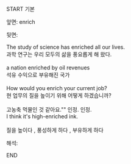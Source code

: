 START
기본

앞면:
enrich


뒷면:
<div>The study of science has enriched all our lives. </div><div>과학 연구는 우리 모두의 삶을 풍요롭게 해 왔다.</div><div><br></div><div><div>a nation enriched by oil revenues </div><div>석유 수익으로 부유해진 국가</div></div><div><br></div><div><div>How would you enrich your current job? </div><div><div>현 업무의 질을 높이기 위해 어떻게 하겠습니까?</div></div></div><div><br></div><div><div><div>고농축 먹물인 것 같아요."" 인정. 인정.</div></div><div><div>I think it's high-enriched ink.</div></div></div><div><br></div><div>질을 높이다<font color=""#8e8e93""> , </font>풍성하게 하다 , 부유하게 하다 </div>


해석:

END
